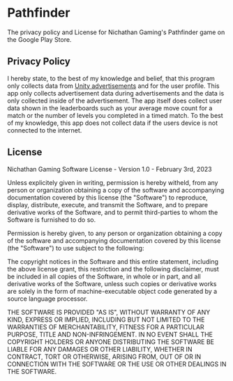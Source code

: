 # Pathfinder
The privacy policy and License for Nichathan Gaming's Pathfinder game on the Google Play Store.

## Privacy Policy

I hereby state, to the best of my knowledge and belief, that this program only collects data from [Unity advertisements](https://docs.unity.com/ads/manual/GoogleDataSafety?fbclid=IwAR1vBVISRG3QhdrSSQ9ndmiK4hwV9xCBW-ffh2Lrn03Pm56qSxVHFihCPL0) and for the user profile. This app only collects advertisement data during advertisements and the data is only collected inside of the advertisement. The app itself does collect user data shown in the leaderboards such as your average move count for a match or the number of levels you completed in a timed match. To the best of my knowledge, this app does not collect data if the users device is not connected to the internet.

## License
Nichathan Gaming Software License - Version 1.0 - February 3rd, 2023

Unless explicitely given in writing, permission is hereby witheld, from any 
person or organization obtaining a copy of the software and accompanying 
documentation covered by this license (the "Software") to reproduce, display, 
distribute, execute, and transmit the Software, and to prepare derivative 
works of the Software, and to permit third-parties to whom the Software is 
furnished to do so.

Permission is hereby given, to any person or organization obtaining a copy
of the software and accompanying documentation covered by this license 
(the "Software") to use subject to the following:

The copyright notices in the Software and this entire statement, including
the above license grant, this restriction and the following disclaimer,
must be included in all copies of the Software, in whole or in part, and
all derivative works of the Software, unless such copies or derivative
works are solely in the form of machine-executable object code generated by
a source language processor.

THE SOFTWARE IS PROVIDED "AS IS", WITHOUT WARRANTY OF ANY KIND, EXPRESS OR
IMPLIED, INCLUDING BUT NOT LIMITED TO THE WARRANTIES OF MERCHANTABILITY,
FITNESS FOR A PARTICULAR PURPOSE, TITLE AND NON-INFRINGEMENT. IN NO EVENT
SHALL THE COPYRIGHT HOLDERS OR ANYONE DISTRIBUTING THE SOFTWARE BE LIABLE
FOR ANY DAMAGES OR OTHER LIABILITY, WHETHER IN CONTRACT, TORT OR OTHERWISE,
ARISING FROM, OUT OF OR IN CONNECTION WITH THE SOFTWARE OR THE USE OR OTHER
DEALINGS IN THE SOFTWARE.
